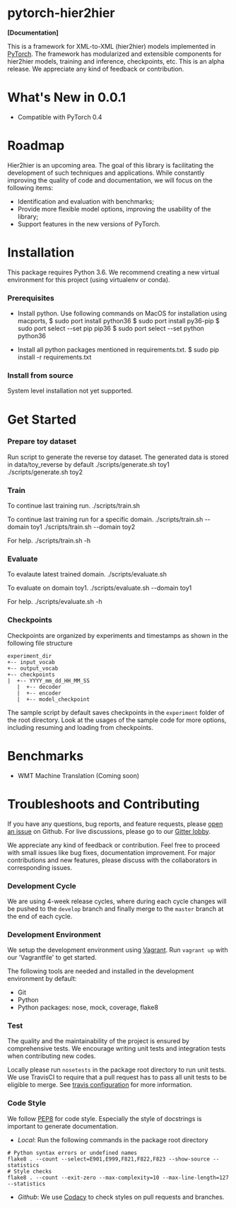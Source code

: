 # pytorch-hier2hier

**[Documentation]**

This is a framework for XML-to-XML (hier2hier) models implemented in [PyTorch](http://pytorch.org).  The framework
has modularized and extensible components for hier2hier models, training and inference, checkpoints, etc.  This is an
alpha release. We appreciate any kind of feedback or contribution.

# What's New in 0.0.1

* Compatible with PyTorch 0.4

# Roadmap
Hier2hier is an upcoming area.  The goal of this library is facilitating the development of such techniques and applications.  While constantly improving the quality of code and documentation, we will focus on the following items:

* Identification and evaluation with benchmarks;
* Provide more flexible model options, improving the usability of the library;
* Support features in the new versions of PyTorch.

# Installation

This package requires Python 3.6. We recommend creating a new virtual environment for this project (using virtualenv or conda).  

### Prerequisites

* Install python. Use following commands on MacOS for installation using macports,
  $ sudo port install python36
  $ sudo port install py36-pip
  $ sudo port select --set pip pip36
  $ sudo port select --set python python36

* Install all python packages mentioned in requirements.txt. 
  $ sudo pip install -r requirements.txt


### Install from source

System level installation not yet supported.

# Get Started
### Prepare toy dataset
Run script to generate the reverse toy dataset.
The generated data is stored in data/toy_reverse by default
    ./scripts/generate.sh toy1
    ./scripts/generate.sh toy2

### Train
To continue last training run. 
    ./scripts/train.sh

To continue last training run for a specific domain. 
    ./scripts/train.sh --domain toy1
    ./scripts/train.sh --domain toy2

For help.
    ./scripts/train.sh -h

### Evaluate  
To evalaute latest trained domain. 
    ./scripts/evaluate.sh

To evaluate on domain toy1.
    ./scripts/evaluate.sh --domain toy1

For help.
    ./scripts/evaluate.sh -h

### Checkpoints
Checkpoints are organized by experiments and timestamps as shown in the following file structure

    experiment_dir
	+-- input_vocab
	+-- output_vocab
	+-- checkpoints
	|  +-- YYYY_mm_dd_HH_MM_SS
	   |  +-- decoder
	   |  +-- encoder
	   |  +-- model_checkpoint

The sample script by default saves checkpoints in the `experiment` folder of the root directory.  Look at the usages of the sample code for more options, including resuming and loading from checkpoints.

# Benchmarks

* WMT Machine Translation (Coming soon)

# Troubleshoots and Contributing
If you have any questions, bug reports, and feature requests, please [open an issue](https://github.com/IBM/pytorch-seq2seq/issues/new) on Github.  For live discussions, please go to our [Gitter lobby](https://gitter.im/pytorch-seq2seq/Lobby).

We appreciate any kind of feedback or contribution.  Feel free to proceed with small issues like bug fixes, documentation improvement.  For major contributions and new features, please discuss with the collaborators in corresponding issues.  

### Development Cycle
We are using 4-week release cycles, where during each cycle changes will be pushed to the `develop` branch and finally merge to the `master` branch at the end of each cycle.

### Development Environment
We setup the development environment using [Vagrant](https://www.vagrantup.com/).  Run `vagrant up` with our 'Vagrantfile' to get started.

The following tools are needed and installed in the development environment by default:
* Git
* Python
* Python packages: nose, mock, coverage, flake8

### Test
The quality and the maintainability of the project is ensured by comprehensive tests.  We encourage writing unit tests and integration tests when contributing new codes.

Locally please run `nosetests` in the package root directory to run unit tests.  We use TravisCI to require that a pull request has to pass all unit tests to be eligible to merge.  See [travis configuration](https://github.com/IBM/pytorch-seq2seq/blob/master/.travis.yml) for more information.

### Code Style
We follow [PEP8](https://www.python.org/dev/peps/pep-0008/) for code style.  Especially the style of docstrings is important to generate documentation.

* *Local*: Run the following commands in the package root directory
```
# Python syntax errors or undefined names
flake8 . --count --select=E901,E999,F821,F822,F823 --show-source --statistics
# Style checks
flake8 . --count --exit-zero --max-complexity=10 --max-line-length=127 --statistics
```
* *Github*: We use [Codacy](https://www.codacy.com) to check styles on pull requests and branches.
